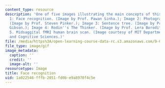 ```yaml
---
content_type: resource
description: 'One of five images illustrating the main concepts of this course. Image
  1: Face recognition. (Image by Prof. Pawan Sinha.); Image 2: Photographs of twins.
  (Image by Prof. Steven Pinker.); Image 3: Sentence tree. (Image by Prof. Edward
  Gibson.); Image 4: Rodin''s The Thinker. (Image by Prof. Lera Boroditsky.); Image
  5. Midsaggital fMRI human brain scan. (Image courtesy of MIT Department of Brain
  and Cognitive Sciences.)'
file: /media/https%3A/open-learning-course-data-rc.s3.amazonaws.com/9-012-the-brain-and-cognitive-sciences-ii-spring-2002/1a022546fffb2051fd0be9a8970f4c5e_chp_9_012.gif
file_type: image/gif
image_metadata:
  caption: ''
  credit: ''
  image-alt: ''
resourcetype: Image
title: Face recognition
uid: 1a022546-fffb-2051-fd0b-e9a8970f4c5e
---
```

